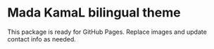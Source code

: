 # Mada KamaL bilingual theme

This package is ready for GitHub Pages. Replace images and update contact info as needed.
